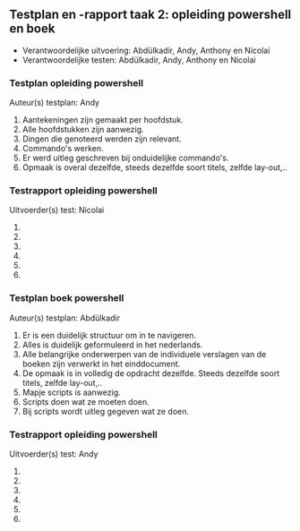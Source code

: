 ## Testplan en -rapport taak 2: opleiding powershell en boek

* Verantwoordelijke uitvoering: Abdülkadir, Andy, Anthony en Nicolai
* Verantwoordelijke testen: Abdülkadir, Andy, Anthony en Nicolai




### Testplan opleiding powershell

Auteur(s) testplan: Andy

1. Aantekeningen zijn gemaakt per hoofdstuk.
2. Alle hoofdstukken zijn aanwezig.
3. Dingen die genoteerd werden zijn relevant.
4. Commando's werken.
5. Er werd uitleg geschreven bij onduidelijke commando's.
6. Opmaak is overal dezelfde, steeds dezelfde soort titels, zelfde lay-out,..

### Testrapport opleiding powershell

Uitvoerder(s) test: Nicolai

1. 
2. 
3. 
4.  
5.
6.



### Testplan boek powershell

Auteur(s) testplan: Abdülkadir

1. Er is een duidelijk structuur om in te navigeren.
2. Alles is duidelijk geformuleerd in het nederlands.
3. Alle belangrijke onderwerpen van de individuele verslagen van de boeken zijn verwerkt in het einddocument.
4. De opmaak is in volledig de opdracht dezelfde. Steeds dezelfde soort titels, zelfde lay-out,..
5. Mapje scripts is aanwezig.
5. Scripts doen wat ze moeten doen.
6. Bij scripts wordt uitleg gegeven wat ze doen.



### Testrapport opleiding powershell

Uitvoerder(s) test: Andy

1.
2.
3.
4.
5.
6.
